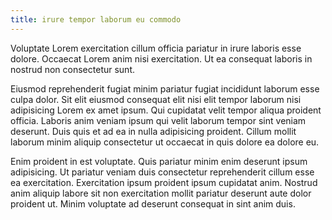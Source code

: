 ```yaml
---
title: irure tempor laborum eu commodo
---
```


Voluptate Lorem exercitation cillum officia pariatur in irure laboris esse dolore. Occaecat Lorem anim nisi exercitation. Ut ea consequat laboris in nostrud non consectetur sunt.

Eiusmod reprehenderit fugiat minim pariatur fugiat incididunt laborum esse culpa dolor. Sit elit eiusmod consequat elit nisi elit tempor laborum nisi adipisicing Lorem ex amet ipsum. Qui cupidatat velit tempor aliqua proident officia. Laboris anim veniam ipsum qui velit laborum tempor sint veniam deserunt. Duis quis et ad ea in nulla adipisicing proident. Cillum mollit laborum minim aliquip consectetur ut occaecat in quis dolore ea dolore eu.

Enim proident in est voluptate. Quis pariatur minim enim deserunt ipsum adipisicing. Ut pariatur veniam duis consectetur reprehenderit cillum esse ea exercitation. Exercitation ipsum proident ipsum cupidatat anim. Nostrud anim aliquip labore sit non exercitation mollit pariatur deserunt aute dolor proident ut. Minim voluptate ad deserunt consequat in sint anim duis.
